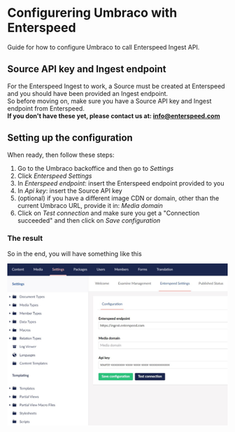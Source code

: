 # Configurering Umbraco with Enterspeed

Guide for how to configure Umbraco to call Enterspeed Ingest API.

## Source API key and Ingest endpoint

For the Enterspeed Ingest to work, a Source must be created at Enterspeed and you should have been provided an Ingest endpoint.  
So before moving on, make sure you have a Source API key and Ingest endpoint from Enterspeed.  
**If you don't have these yet, please contact us at: [info@enterspeed.com](info@enterspeed.com)**

## Setting up the configuration

When ready, then follow these steps:

1. Go to the Umbraco backoffice and then go to _Settings_
2. Click _Enterspeed Settings_
3. In _Enterspeed endpoint_: insert the Enterspeed endpoint provided to you
4. In _Api key_: insert the Source API key
5. (optional) if you have a different image CDN or domain, other than the current Umbraco URL, provide it in: _Media domain_
6. Click on _Test connection_ and make sure you get a "Connection succeeded" and then click on _Save configuration_

### The result

So in the end, you will have something like this

![Enterspeed Umbraco configuration](./../assets/images/umbraco-configuration.JPG)